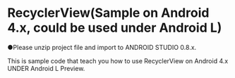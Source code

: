 RecyclerView(Sample on Android 4.x, could be used under Android L)
============

●Please unzip project file and import to ANDROID STUDIO 0.8.x.

This is sample code that teach you how to use RecyclerView on Android 4.x UNDER Android L Preview.



